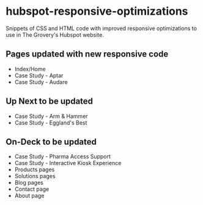 # hubspot-responsive-optimizations

Snippets of CSS and HTML code with improved responsive optimizations to use in The Grovery's Hubspot website.

## Pages updated with new responsive code

- Index/Home
- Case Study - Aptar
- Case Study - Audare

## Up Next to be updated

- Case Study - Arm & Hammer
- Case Study - Eggland's Best

## On-Deck to be updated

- Case Study - Pharma Access Support
- Case Study - Interactive Kiosk Experience
- Products pages
- Solutions pages
- Blog pages
- Contact page
- About page

